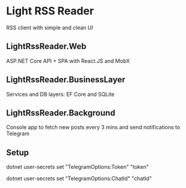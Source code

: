 # Light RSS Reader
RSS client with simple and clean UI

## LightRssReader.Web
ASP.NET Core API + SPA with React.JS and MobX

## LightRssReader.BusinessLayer
Services and DB layers: EF Core and SQLite

## LightRssReader.Background
Console app to fetch new posts every 3 mins and send notifications to Telegram

## Setup
dotnet user-secrets set "TelegramOptions:Token" "token"

dotnet user-secrets set "TelegramOptions:ChatId" "chatId"


